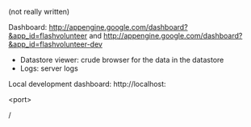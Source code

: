 (not really written)

Dashboard: http://appengine.google.com/dashboard?&app_id=flashvolunteer and http://appengine.google.com/dashboard?&app_id=flashvolunteer-dev
  * Datastore viewer: crude browser for the data in the datastore
  * Logs: server logs

Local development dashboard: http://localhost:

&lt;port&gt;

/